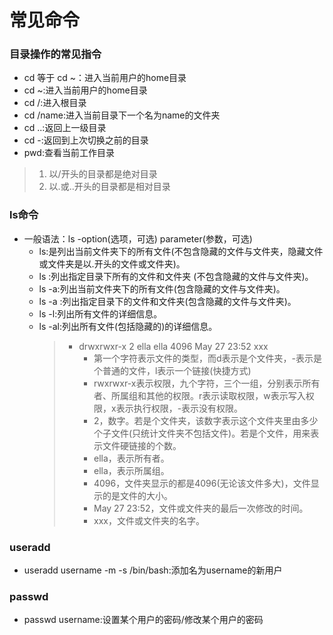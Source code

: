 # 常见命令
### 目录操作的常见指令
- cd 等于 cd ~：进入当前用户的home目录
- cd ~:进入当前用户的home目录
- cd /:进入根目录
- cd /name:进入当前目录下一个名为name的文件夹
- cd ..:返回上一级目录
- cd -:返回到上次切换之前的目录
- pwd:查看当前工作目录
> 1. 以/开头的目录都是绝对目录
> 2. 以.或..开头的目录都是相对目录

### ls命令
- 一般语法：ls -option(选项，可选) parameter(参数，可选)
   - ls:是列出当前文件夹下的所有文件(不包含隐藏的文件与文件夹，隐藏文件或文件夹是以.开头的文件或文件夹)。
   - ls <path>:列出指定目录下所有的文件和文件夹 (不包含隐藏的文件与文件夹)。 
   - ls -a:列出当前文件夹下的所有文件(包含隐藏的文件与文件夹)。
   - ls -a <path>:列出指定目录下的文件和文件夹(包含隐藏的文件与文件夹)。 
   - ls -l:列出所有文件的详细信息。
   - ls -al:列出所有文件(包括隐藏的)的详细信息。
      > * drwxrwxr-x 2 ella ella 4096 May 27 23:52 xxx 
      >   - 第一个字符表示文件的类型，而d表示是个文件夹，-表示是个普通的文件，l表示一个链接(快捷方式)
      >   - rwxrwxr-x表示权限，九个字符，三个一组，分别表示所有者、所属组和其他的权限。r表示读取权限，w表示写入权限，x表示执行权限，-表示没有权限。
      >   - 2，数字。若是个文件夹，该数字表示这个文件夹里由多少个子文件(只统计文件夹不包括文件)。若是个文件，用来表示文件硬链接的个数。
      >   - ella，表示所有者。
      >   - ella，表示所属组。
      >   - 4096，文件夹显示的都是4096(无论该文件多大)，文件显示的是文件的大小。
      >   - May 27 23:52，文件或文件夹的最后一次修改的时间。
      >   - xxx，文件或文件夹的名字。 

### useradd
- useradd username -m -s /bin/bash:添加名为username的新用户

### passwd
- passwd username:设置某个用户的密码/修改某个用户的密码
